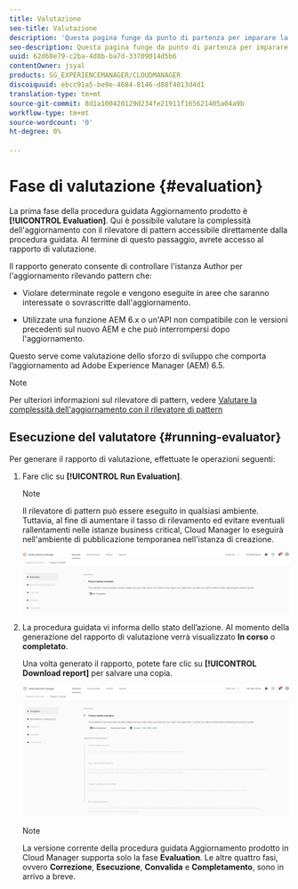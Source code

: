 ```yaml
---
title: Valutazione
seo-title: Valutazione
description: 'Questa pagina funge da punto di partenza per imparare la fase di valutazione nella procedura guidata Aggiornamento prodotto. '
seo-description: Questa pagina funge da punto di partenza per imparare la fase di valutazione nella procedura guidata Aggiornamento prodotto.
uuid: 62d68e79-c2ba-4d8b-ba7d-33709014d5b6
contentOwner: jsyal
products: SG_EXPERIENCEMANAGER/CLOUDMANAGER
discoiquuid: ebcc91a5-be9e-4684-8146-d88f4013d4d1
translation-type: tm+mt
source-git-commit: 8d1a100420129d234fe21911f165621405a04a9b
workflow-type: tm+mt
source-wordcount: '0'
ht-degree: 0%

---
```



# Fase di valutazione {#evaluation}

La prima fase della procedura guidata Aggiornamento prodotto è **[!UICONTROL Evaluation]**.
Qui è possibile valutare la complessità dell&#39;aggiornamento con il rilevatore di pattern accessibile direttamente dalla procedura guidata. Al termine di questo passaggio, avrete accesso al rapporto di valutazione.

Il rapporto generato consente di controllare l&#39;istanza Author per l&#39;aggiornamento rilevando pattern che:

* Violare determinate regole e vengono eseguite in aree che saranno interessate o sovrascritte dall&#39;aggiornamento.

* Utilizzate una funzione AEM 6.x o un&#39;API non compatibile con le versioni precedenti sul nuovo AEM e che può interrompersi dopo l&#39;aggiornamento.

Questo serve come valutazione dello sforzo di sviluppo che comporta l’aggiornamento ad Adobe Experience Manager (AEM) 6.5.

>[!NOTE]
>
>Per ulteriori informazioni sul rilevatore di pattern, vedere [Valutare la complessità dell&#39;aggiornamento con il rilevatore di pattern](https://helpx.adobe.com/experience-manager/6-4/sites/deploying/using/pattern-detector.html)

## Esecuzione del valutatore {#running-evaluator}

Per generare il rapporto di valutazione, effettuate le operazioni seguenti:

1. Fare clic su **[!UICONTROL Run Evaluation]**.

   >[!NOTE]
   >
   >Il rilevatore di pattern può essere eseguito in qualsiasi ambiente. Tuttavia, al fine di aumentare il tasso di rilevamento ed evitare eventuali rallentamenti nelle istanze business critical, Cloud Manager lo eseguirà nell&#39;ambiente di pubblicazione temporanea nell&#39;istanza di creazione.

   ![](assets/Run-Evaluation.png)

1. La procedura guidata vi informa dello stato dell’azione. Al momento della generazione del rapporto di valutazione verrà visualizzato **In corso** o **completato**.

   Una volta generato il rapporto, potete fare clic su **[!UICONTROL Download report]** per salvare una copia.

   ![](assets/Evaluation-1.png)


   >[!NOTE]
   >
   >La versione corrente della procedura guidata Aggiornamento prodotto in Cloud Manager supporta solo la fase **Evaluation**. Le altre quattro fasi, ovvero **Correzione**, **Esecuzione**, **Convalida** e **Completamento**, sono in arrivo a breve.
